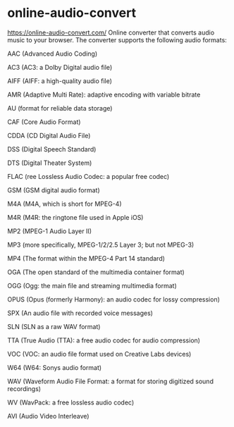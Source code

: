# online-audio-convert

https://online-audio-convert.com/
Online converter that converts audio music to your browser.
The converter supports the following audio formats:

AAC (Advanced Audio Coding)

AC3 (AC3: a Dolby Digital audio file)

AIFF (AIFF: a high-quality audio file)

AMR (Adaptive Multi Rate): adaptive encoding with variable bitrate

AU (format for reliable data storage)

CAF (Core Audio Format)

CDDA (CD Digital Audio File)

DSS (Digital Speech Standard)

DTS (Digital Theater System)

FLAC (ree Lossless Audio Codec: a popular free codec)

GSM (GSM digital audio format)

M4A (M4A, which is short for MPEG-4)

M4R (M4R: the ringtone file used in Apple iOS)

MP2 (MPEG-1 Audio Layer II)

MP3 (more specifically, MPEG-1/2/2.5 Layer 3; but not MPEG-3)

MP4 (The format within the MPEG-4 Part 14 standard)

OGA (The open standard of the multimedia container format)

OGG (Ogg: the main file and streaming multimedia format)

OPUS (Opus (formerly Harmony): an audio codec for lossy compression)

SPX (An audio file with recorded voice messages)

SLN (SLN as a raw WAV format)

TTA (True Audio (TTA): a free audio codec for audio compression)

VOC (VOC: an audio file format used on Creative Labs devices)

W64 (W64: Sonys audio format)

WAV (Waveform Audio File Format: a format for storing digitized sound recordings)

WV (WavPack: a free lossless audio codec)

AVI (Audio Video Interleave)
